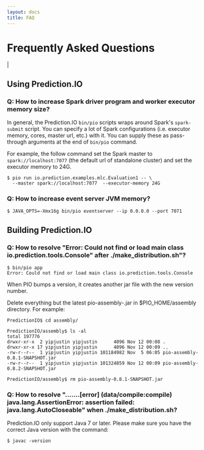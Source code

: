 ```yaml
---
layout: docs
title: FAQ
---
```


#   Frequently Asked Questions

|

## Using Prediction.IO

### Q: How to increase Spark driver program and worker executor memory size?
In general, the Prediction.IO `bin/pio` scripts wraps around Spark's `spark-submit` 
script. You can specify a lot of Spark configurations (i.e. executor memory, cores, master
url, etc.) with it. You can supply these as pass-through arguments at the end of 
`bin/pio` command.

For example, the follow command set the Spark master to `spark://localhost:7077`
(the default url of standalone cluster) and set the executor memory to 24G.

```
$ pio run io.prediction.examples.mlc.Evaluation1 -- \
  --master spark://localhost:7077  --executor-memory 24G
```






### Q: How to increase event server JVM memory?
```
$ JAVA_OPTS=-Xmx16g bin/pio eventserver --ip 0.0.0.0 --port 7071
```


## Building Prediction.IO

### Q: How to resolve "Error: Could not find or load main class io.prediction.tools.Console" after ./make_distribution.sh"?
```
$ bin/pio app
Error: Could not find or load main class io.prediction.tools.Console
```
When PIO bumps a version, it creates another jar file with the new version number.

Delete everything but the latest pio-assembly-<VERSION>.jar in $PIO_HOME/assembly directory. For example:
  
```
PredictionIO$ cd assembly/

PredictionIO/assembly$ ls -al
total 197776
drwxr-xr-x  2 yipjustin yipjustin      4096 Nov 12 00:08 .
drwxr-xr-x 17 yipjustin yipjustin      4096 Nov 12 00:09 ..
-rw-r--r--  1 yipjustin yipjustin 101184982 Nov  5 06:05 pio-assembly-0.8.1-SNAPSHOT.jar
-rw-r--r--  1 yipjustin yipjustin 101324859 Nov 12 00:09 pio-assembly-0.8.2-SNAPSHOT.jar

PredictionIO/assembly$ rm pio-assembly-0.8.1-SNAPSHOT.jar
```

### Q: How to resolve ".......[error] (data/compile:compile) java.lang.AssertionError: assertion failed: java.lang.AutoCloseable" when ./make_distribution.sh?

Prediction.IO only support Java 7 or later. Please make sure you have the
correct Java version with the command:

```
$ javac -version
```

